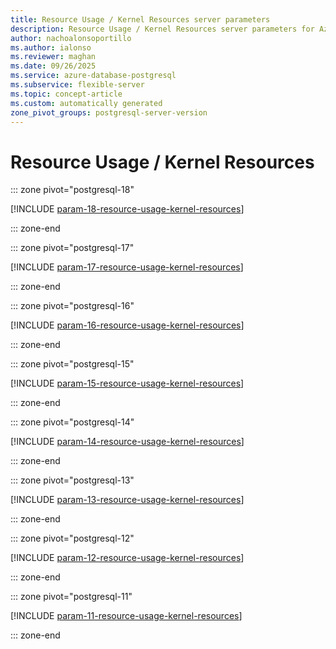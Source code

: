 ```yaml
---
title: Resource Usage / Kernel Resources server parameters
description: Resource Usage / Kernel Resources server parameters for Azure Database for PostgreSQL flexible server.
author: nachoalonsoportillo
ms.author: ialonso
ms.reviewer: maghan
ms.date: 09/26/2025
ms.service: azure-database-postgresql
ms.subservice: flexible-server
ms.topic: concept-article
ms.custom: automatically generated
zone_pivot_groups: postgresql-server-version
---
```

# Resource Usage / Kernel Resources


::: zone pivot="postgresql-18"

[!INCLUDE [param-18-resource-usage-kernel-resources](./includes/param-18-resource-usage-kernel-resources.md)]

::: zone-end


::: zone pivot="postgresql-17"

[!INCLUDE [param-17-resource-usage-kernel-resources](./includes/param-17-resource-usage-kernel-resources.md)]

::: zone-end


::: zone pivot="postgresql-16"

[!INCLUDE [param-16-resource-usage-kernel-resources](./includes/param-16-resource-usage-kernel-resources.md)]

::: zone-end


::: zone pivot="postgresql-15"

[!INCLUDE [param-15-resource-usage-kernel-resources](./includes/param-15-resource-usage-kernel-resources.md)]

::: zone-end


::: zone pivot="postgresql-14"

[!INCLUDE [param-14-resource-usage-kernel-resources](./includes/param-14-resource-usage-kernel-resources.md)]

::: zone-end


::: zone pivot="postgresql-13"

[!INCLUDE [param-13-resource-usage-kernel-resources](./includes/param-13-resource-usage-kernel-resources.md)]

::: zone-end


::: zone pivot="postgresql-12"

[!INCLUDE [param-12-resource-usage-kernel-resources](./includes/param-12-resource-usage-kernel-resources.md)]

::: zone-end


::: zone pivot="postgresql-11"

[!INCLUDE [param-11-resource-usage-kernel-resources](./includes/param-11-resource-usage-kernel-resources.md)]

::: zone-end


